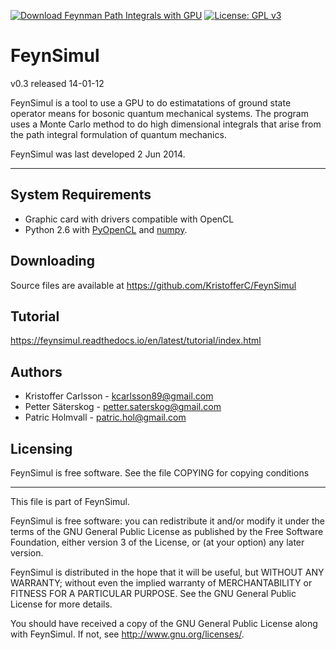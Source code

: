 [![Download Feynman Path Integrals with GPU](https://img.shields.io/sourceforge/dt/feynmangpu.svg)](https://sourceforge.net/projects/feynmangpu/files/latest/download) [![License: GPL v3](https://img.shields.io/badge/License-GPLv3-blue.svg)](https://www.gnu.org/licenses/gpl-3.0)

FeynSimul
========

v0.3 released 14-01-12

FeynSimul is a tool to use a GPU to do estimatations of ground state operator
means for bosonic quantum mechanical systems. The program uses a Monte Carlo method to do high dimensional integrals that arise from the path integral formulation of quantum mechanics.


FeynSimul was last developed 2 Jun 2014.

----


System Requirements
----
+ Graphic card with drivers compatible with OpenCL
+ Python 2.6 with [PyOpenCL](http://mathema.tician.de/software/pyopencl) and
  [numpy](http://numpy.scipy.org/).

Downloading
----

Source files are available at https://github.com/KristofferC/FeynSimul

Tutorial
----

https://feynsimul.readthedocs.io/en/latest/tutorial/index.html


Authors
----

+ Kristoffer Carlsson - kcarlsson89@gmail.com
+ Petter Säterskog - petter.saterskog@gmail.com
+ Patric Holmvall - patric.hol@gmail.com


Licensing
----

FeynSimul is free software.  See the file COPYING for copying conditions

-------------------------------------------------------------------------------
This file is part of FeynSimul.

FeynSimul is free software: you can redistribute it and/or modify
it under the terms of the GNU General Public License as published by
the Free Software Foundation, either version 3 of the License, or
(at your option) any later version.

FeynSimul is distributed in the hope that it will be useful,
but WITHOUT ANY WARRANTY; without even the implied warranty of
MERCHANTABILITY or FITNESS FOR A PARTICULAR PURPOSE.  See the
GNU General Public License for more details.

You should have received a copy of the GNU General Public License
along with FeynSimul.  If not, see <http://www.gnu.org/licenses/>.
